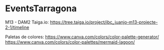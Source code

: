 # EventsTarragona
M13 - DAM2
Taiga.io: https://tree.taiga.io/project/ibc_juanjo-m13-projecte-2-1/timeline


Paletas de colores:
https://www.canva.com/colors/color-palette-generator/
https://www.canva.com/colors/color-palettes/mermaid-lagoon/
